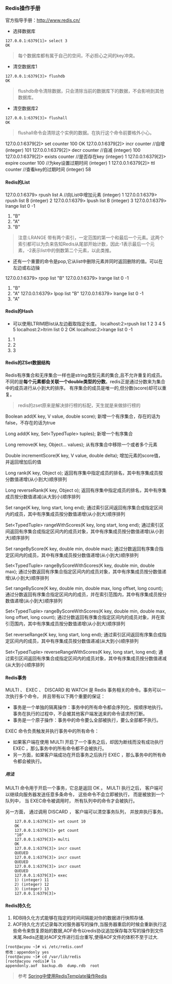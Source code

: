 ### Redis操作手册

官方指导手册：http://www.redis.cn/

- 选择数据库
```
127.0.0.1:6379[1]> select 3
OK
```
> 每个数据库都有属于自己的空间，不必担心之间的key冲突。


- 清空数据库1
```
127.0.0.1:6379[3]> flushdb
OK
```
> flushdb命令清除数据，只会清除当前的数据库下的数据，不会影响到其他数据库。
- 清空数据库2
```
127.0.0.1:6379[3]> flushall
OK
```
> flushall命令会清除这个实例的数据。在执行这个命令前要格外小心。

127.0.0.1:6379[2]> set counter 100
OK
127.0.0.1:6379[2]> incr counter //自增
(integer) 101
127.0.0.1:6379[2]> decr counter //自减
(integer) 100
127.0.0.1:6379[2]> exists counter //是否存在key
(integer) 1
127.0.0.1:6379[2]> expire counter 100 //为key设置过期时间
(integer) 1
127.0.0.1:6379[2]> ttl counter //查看key的过期时间
(integer) 58

#### Redis的List
127.0.0.1:6379> rpush list A //向List中增加元素
(integer) 1
127.0.0.1:6379> rpush list B
(integer) 2
127.0.0.1:6379> lpush list B
(integer) 3
127.0.0.1:6379> lrange list 0 -1
1) "B"
2) "A"
3) "B"
> 注意:LRANGE 带有两个索引，一定范围的第一个和最后一个元素。这两个索引都可以为负来告知Redis从尾部开始计数，因此-1表示最后一个元素，-2表示list中的倒数第二个元素，以此类推。

- 还有一个重要的命令是pop,它从list中删除元素并同时返回删除的值。可以在左边或右边操

127.0.0.1:6379> rpop list
"B"
127.0.0.1:6379> lrange list 0 -1
1) "B"
2) "A"
127.0.0.1:6379> lpop list
"B"
127.0.0.1:6379> lrange list 0 -1
1) "A"

#### Redis的Hash
- 可以使用LTRIM把list从左边截取指定长度。
localhost:2>rpush list 1 2 3 4 5
5
localhost:2>ltrim list 0 2
OK
localhost:2>lrange list 0 -1
1) 1
2) 2
3) 3

#### Redis的ZSet数据结构
Redis有序集合和无序集合一样也是string类型元素的集合,且不允许重复的成员。
不同的是**每个元素都会关联一个double类型的分数**。redis正是通过分数来为集合中的成员进行从小到大的排序。
有序集合的成员是唯一的,但分数(score)却可以重复。


> redis的zset原来是解决排行榜的标配，天生就是来做排行榜的



Boolean add(K key, V value, double score);
新增一个有序集合，存在的话为false，不存在的话为true

Long add(K key, Set<TypedTuple<V>> tuples);
新增一个有序集合

Long remove(K key, Object... values);
从有序集合中移除一个或者多个元素

Double incrementScore(K key, V value, double delta);
增加元素的score值，并返回增加后的值

Long rank(K key, Object o);
返回有序集中指定成员的排名，其中有序集成员按分数值递增(从小到大)顺序排列

Long reverseRank(K key, Object o);
返回有序集中指定成员的排名，其中有序集成员按分数值递减(从大到小)顺序排列

Set<V> range(K key, long start, long end);
通过索引区间返回有序集合成指定区间内的成员，其中有序集成员按分数值递增(从小到大)顺序排列

Set<TypedTuple<V>> rangeWithScores(K key, long start, long end);
通过索引区间返回有序集合成指定区间内的成员对象，其中有序集成员按分数值递增(从小到大)顺序排列

Set<V> rangeByScore(K key, double min, double max);
通过分数返回有序集合指定区间内的成员，其中有序集成员按分数值递增(从小到大)顺序排列

Set<TypedTuple<V>> rangeByScoreWithScores(K key, double min, double max);
通过分数返回有序集合指定区间内的成员对象，其中有序集成员按分数值递增(从小到大)顺序排列

Set<V> rangeByScore(K key, double min, double max, long offset, long count);
通过分数返回有序集合指定区间内的成员，并在索引范围内，其中有序集成员按分数值递增(从小到大)顺序排列

Set<TypedTuple<V>> rangeByScoreWithScores(K key, double min, double max, long offset, long count);
通过分数返回有序集合指定区间内的成员对象，并在索引范围内，其中有序集成员按分数值递增(从小到大)顺序排列

Set<V> reverseRange(K key, long start, long end);
通过索引区间返回有序集合成指定区间内的成员，其中有序集成员按分数值递减(从大到小)顺序排列

Set<TypedTuple<V>> reverseRangeWithScores(K key, long start, long end);
通过索引区间返回有序集合成指定区间内的成员对象，其中有序集成员按分数值递减(从大到小)顺序排列

#### Redis事务
MULTI 、 EXEC 、 DISCARD 和 WATCH 是 Redis 事务相关的命令。事务可以一次执行多个命令， 并且带有以下两个重要的保证：
- 事务是一个单独的隔离操作：事务中的所有命令都会序列化、按顺序地执行。事务在执行的过程中，不会被其他客户端发送来的命令请求所打断。
- 事务是一个原子操作：事务中的命令要么全部被执行，要么全部都不执行。

EXEC 命令负责触发并执行事务中的所有命令：
- 如果客户端在使用 MULTI 开启了一个事务之后，却因为断线而没有成功执行 EXEC ，那么事务中的所有命令都不会被执行。
- 另一方面，如果客户端成功在开启事务之后执行 EXEC ，那么事务中的所有命令都会被执行。

##### 用法
MULTI 命令用于开启一个事务，它总是返回 OK 。 MULTI 执行之后， 客户端可以继续向服务器发送任意多条命令， 这些命令不会立即被执行， 而是被放到一个队列中， 当 EXEC命令被调用时， 所有队列中的命令才会被执行。

另一方面， 通过调用 DISCARD ， 客户端可以清空事务队列， 并放弃执行事务。

```
    127.0.0.1:6379[3]> set count 10
    OK
    127.0.0.1:6379[3]> get count
    "10"
    127.0.0.1:6379[3]> multi
    OK
    127.0.0.1:6379[3]> incr count
    QUEUED
    127.0.0.1:6379[3]> incr count
    QUEUED
    127.0.0.1:6379[3]> incr count
    QUEUED
    127.0.0.1:6379[3]> exec
    1) (integer) 11
    2) (integer) 12
    3) (integer) 13
    127.0.0.1:6379[3]>
```
#### Redis持久化
1. RDB持久化方式能够在指定的时间间隔能对你的数据进行快照存储.
2. AOF持久化方式记录每次对服务器写的操作,当服务器重启的时候会重新执行这些命令来恢复原始的数据,AOF命令以redis协议追加保存每次写的操作到文件末尾.Redis还能对AOF文件进行后台重写,使得AOF文件的体积不至于过大.
```
[root@acyou ~]# vi /etc/redis.conf
修改：appendonly yes
[root@acyou ~]# cd /var/lib/redis
[root@acyou redis]# ls
appendonly.aof  backup.db  dump.rdb  root
```

> 参考 [Spring中使用RedisTemplate操作Redis](https://www.cnblogs.com/EasonJim/p/7803067.html#autoid-0-0-0)

